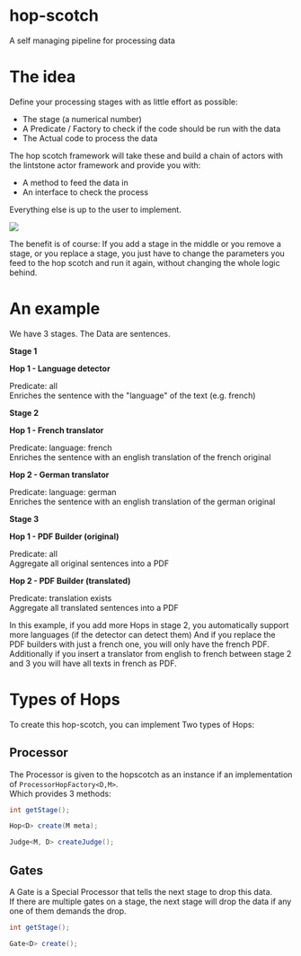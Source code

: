 # hop-scotch

A self managing pipeline for processing data

# The idea

Define your processing stages with as little effort as possible:

* The stage (a numerical number)
* A Predicate / Factory to check if the code should be run with the data
* The Actual code to process the data

The hop scotch framework will take these and build a chain of actors with the lintstone actor framework and provide you
with:

* A method to feed the data in
* An interface to check the process

Everything else is up to the user to implement.

![](https://upload.wikimedia.org/wikipedia/commons/4/49/Amarelinhacefet.jpg)

The benefit is of course: If you add a stage in the middle or you remove a stage, or you replace a stage, you just have
to change the parameters you feed to the hop scotch and run it again, without changing the whole logic behind.

# An example

We have 3 stages.
The Data are sentences.

**Stage 1**

**Hop 1 - Language detector**

Predicate: all<br/>
Enriches the sentence with the "language" of the text (e.g. french)

**Stage 2**

**Hop 1 - French translator**

Predicate: language: french<br/>
Enriches the sentence with an english translation of the french original

**Hop 2 - German translator**

Predicate: language: german<br/>
Enriches the sentence with an english translation of the german original

**Stage 3**

**Hop 1 - PDF Builder (original)**

Predicate: all<br/>
Aggregate all original sentences into a PDF

**Hop 2 - PDF Builder (translated)**

Predicate: translation exists<br/>
Aggregate all translated sentences into a PDF

In this example, if you add more Hops in stage 2, you automatically support more languages (if the detector can detect
them)
And if you replace the PDF builders with just a french one, you will only have the french PDF. Additionally if you
insert a translator from english to french between stage 2 and 3 you will have all texts in french as PDF.

# Types of Hops

To create this hop-scotch, you can implement Two types of Hops:

## Processor

The Processor is given to the hopscotch as an instance if an implementation of `ProcessorHopFactory<D,M>`.<br/>
Which provides 3 methods:

```java
int getStage();

Hop<D> create(M meta);

Judge<M, D> createJudge();
```

## Gates

A Gate is a Special Processor that tells the next stage to drop this data.<br/>
If there are multiple gates on a stage, the next stage will drop the data if any one of them demands the drop.

```java
int getStage();

Gate<D> create();
```

